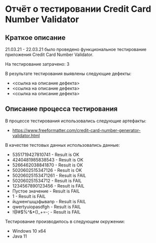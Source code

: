 # Отчёт о тестировании Credit Card Number Validator

## Краткое описание

21.03.21 - 22.03.21 было проведено функциональное тестирование приложения Credit Card Number Validator.

На тестирование затрачено: 3

В результате тестирования выявлены следующие дефекты:
* <ссылка на описание дефекта>
* <ссылка на описание дефекта>
* <ссылка на описание дефекта>

## Описание процесса тестирования

В процессе тестирования использовались следующие артефакты:
* https://www.freeformatter.com/credit-card-number-generator-validator.html

В качестве тестовых данных использовались данные:
* 5351719427810741 - Result is OK
* 4240481985838543 - Result is OK
* 5266462038841870 - Result is OK
* 5020602515347126 - Result is OK
* 50206025153471261 - Result is FAIL
* 502060251534712 - Result is FAIL
* 1234567890123456 - Result is FAIL
* Пустое значение - Result is FAIL
* 1 - Result is FAIL
* йцукенгшщзфывапр - Result is FAIL
* qwertyuiopasdfgh - Result is FAIL
* !@#$%^&*()_+=-; - Result is FAIL

Тестирование производилось в следующем окружении:
* Windows 10 x64
* Java 11